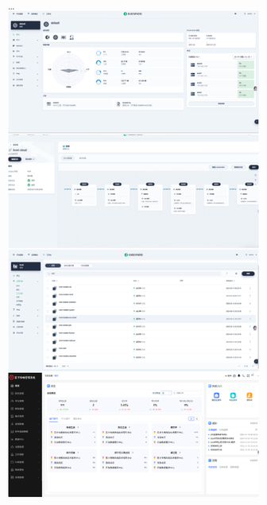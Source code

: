 ...![img.png](img/img.png)
![img_1.png](img/img_1.png)
![img_2.png](img/img_2.png)
![img_3.png](img/img_3.png)